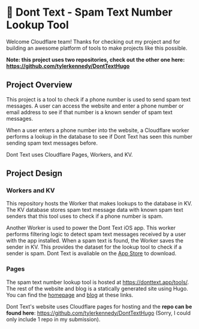 # 👷 Dont Text - Spam Text Number Lookup Tool

Welcome Cloudflare team! Thanks for checking out my project and for building an awesome platform of tools to make projects like this possible.

**Note: this project uses two repositories, check out the other one here: https://github.com/tylerkennedy/DontTextHugo**

## Project Overview

This project is a tool to check if a phone number is used to send spam text messages. A user can access the website and enter a phone number or email address to see if that number is a known sender of spam text messages. 

When a user enters a phone number into the website, a Cloudflare worker performs a lookup in the database to see if Dont Text has seen this number sending spam text messages before. 

Dont Text uses Cloudflare Pages, Workers, and KV. 

## Project Design

### Workers and KV

This repository hosts the Worker that makes lookups to the database in KV. The KV database stores spam text message data with known spam text senders that this tool uses to check if a phone number is spam.

Another Worker is used to power the Dont Text iOS app. This worker performs filtering logic to detect spam text messages received by a user with the app installed. When a spam text is found, the Worker saves the sender in KV. This provides the dataset for the lookup tool to check if a sender is spam. Dont Text is avaliable on the [App Store](https://apps.apple.com/us/app/dont-text/id1540836811/) to download.

### Pages

The spam text number lookup tool is hosted at https://donttext.app/tools/. The rest of the website and blog is a statically generated site using Hugo. You can find the [homepage](https://donttext.app/) and [blog](https://donttext.app/blog/) at these links. 

Dont Text's website uses Cloudflare pages for hosting and the **repo can be found here**: https://github.com/tylerkennedy/DontTextHugo (Sorry, I could only include 1 repo in my submission).
